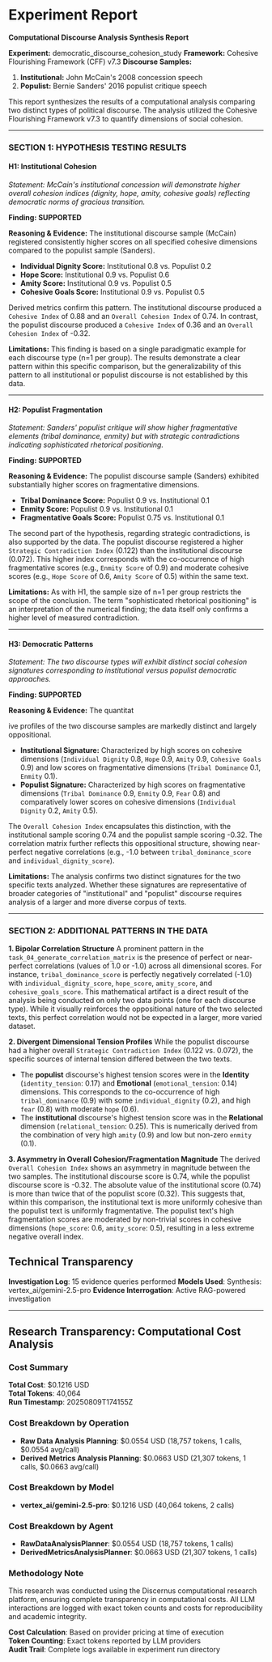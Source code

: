 # Experiment Report

**Computational Discourse Analysis Synthesis Report**

**Experiment:** democratic_discourse_cohesion_study
**Framework:** Cohesive Flourishing Framework (CFF) v7.3
**Discourse Samples:**
1.  **Institutional:** John McCain's 2008 concession speech
2.  **Populist:** Bernie Sanders' 2016 populist critique speech

This report synthesizes the results of a computational analysis comparing two distinct types of political discourse. The analysis utilized the Cohesive Flourishing Framework v7.3 to quantify dimensions of social cohesion.

---

### **SECTION 1: HYPOTHESIS TESTING RESULTS**

#### **H1: Institutional Cohesion**
*Statement: McCain's institutional concession will demonstrate higher overall cohesion indices (dignity, hope, amity, cohesive goals) reflecting democratic norms of gracious transition.*

**Finding: SUPPORTED**

**Reasoning & Evidence:**
The institutional discourse sample (McCain) registered consistently higher scores on all specified cohesive dimensions compared to the populist sample (Sanders).
*   **Individual Dignity Score:** Institutional 0.8 vs. Populist 0.2
*   **Hope Score:** Institutional 0.9 vs. Populist 0.6
*   **Amity Score:** Institutional 0.9 vs. Populist 0.5
*   **Cohesive Goals Score:** Institutional 0.9 vs. Populist 0.5

Derived metrics confirm this pattern. The institutional discourse produced a `Cohesive Index` of 0.88 and an `Overall Cohesion Index` of 0.74. In contrast, the populist discourse produced a `Cohesive Index` of 0.36 and an `Overall Cohesion Index` of -0.32.

**Limitations:**
This finding is based on a single paradigmatic example for each discourse type (n=1 per group). The results demonstrate a clear pattern within this specific comparison, but the generalizability of this pattern to all institutional or populist discourse is not established by this data.

---

#### **H2: Populist Fragmentation**
*Statement: Sanders' populist critique will show higher fragmentative elements (tribal dominance, enmity) but with strategic contradictions indicating sophisticated rhetorical positioning.*

**Finding: SUPPORTED**

**Reasoning & Evidence:**
The populist discourse sample (Sanders) exhibited substantially higher scores on fragmentative dimensions.
*   **Tribal Dominance Score:** Populist 0.9 vs. Institutional 0.1
*   **Enmity Score:** Populist 0.9 vs. Institutional 0.1
*   **Fragmentative Goals Score:** Populist 0.75 vs. Institutional 0.1

The second part of the hypothesis, regarding strategic contradictions, is also supported by the data. The populist discourse registered a higher `Strategic Contradiction Index` (0.122) than the institutional discourse (0.072). This higher index corresponds with the co-occurrence of high fragmentative scores (e.g., `Enmity Score` of 0.9) and moderate cohesive scores (e.g., `Hope Score` of 0.6, `Amity Score` of 0.5) within the same text.

**Limitations:**
As with H1, the sample size of n=1 per group restricts the scope of the conclusion. The term "sophisticated rhetorical positioning" is an interpretation of the numerical finding; the data itself only confirms a higher level of measured contradiction.

---

#### **H3: Democratic Patterns**
*Statement: The two discourse types will exhibit distinct social cohesion signatures corresponding to institutional versus populist democratic approaches.*

**Finding: SUPPORTED**

**Reasoning & Evidence:**
The quantitat

ive profiles of the two discourse samples are markedly distinct and largely oppositional.
*   **Institutional Signature:** Characterized by high scores on cohesive dimensions (`Individual Dignity` 0.8, `Hope` 0.9, `Amity` 0.9, `Cohesive Goals` 0.9) and low scores on fragmentative dimensions (`Tribal Dominance` 0.1, `Enmity` 0.1).
*   **Populist Signature:** Characterized by high scores on fragmentative dimensions (`Tribal Dominance` 0.9, `Enmity` 0.9, `Fear` 0.8) and comparatively lower scores on cohesive dimensions (`Individual Dignity` 0.2, `Amity` 0.5).

The `Overall Cohesion Index` encapsulates this distinction, with the institutional sample scoring 0.74 and the populist sample scoring -0.32. The correlation matrix further reflects this oppositional structure, showing near-perfect negative correlations (e.g., -1.0 between `tribal_dominance_score` and `individual_dignity_score`).

**Limitations:**
The analysis confirms two distinct signatures for the two specific texts analyzed. Whether these signatures are representative of broader categories of "institutional" and "populist" discourse requires analysis of a larger and more diverse corpus of texts.

---

### **SECTION 2: ADDITIONAL PATTERNS IN THE DATA**

**1. Bipolar Correlation Structure**
A prominent pattern in the `task_04_generate_correlation_matrix` is the presence of perfect or near-perfect correlations (values of 1.0 or -1.0) across all dimensional scores. For instance, `tribal_dominance_score` is perfectly negatively correlated (-1.0) with `individual_dignity_score`, `hope_score`, `amity_score`, and `cohesive_goals_score`. This mathematical artifact is a direct result of the analysis being conducted on only two data points (one for each discourse type). While it visually reinforces the oppositional nature of the two selected texts, this perfect correlation would not be expected in a larger, more varied dataset.

**2. Divergent Dimensional Tension Profiles**
While the populist discourse had a higher overall `Strategic Contradiction Index` (0.122 vs. 0.072), the specific sources of internal tension differed between the two texts.
*   The **populist** discourse's highest tension scores were in the **Identity** (`identity_tension`: 0.17) and **Emotional** (`emotional_tension`: 0.14) dimensions. This corresponds to the co-occurrence of high `tribal_dominance` (0.9) with some `individual_dignity` (0.2), and high `fear` (0.8) with moderate `hope` (0.6).
*   The **institutional** discourse's highest tension score was in the **Relational** dimension (`relational_tension`: 0.25). This is numerically derived from the combination of very high `amity` (0.9) and low but non-zero `enmity` (0.1).

**3. Asymmetry in Overall Cohesion/Fragmentation Magnitude**
The derived `Overall Cohesion Index` shows an asymmetry in magnitude between the two samples. The institutional discourse score is 0.74, while the populist discourse score is -0.32. The absolute value of the institutional score (0.74) is more than twice that of the populist score (0.32). This suggests that, within this comparison, the institutional text is more uniformly cohesive than the populist text is uniformly fragmentative. The populist text's high fragmentation scores are moderated by non-trivial scores in cohesive dimensions (`hope_score`: 0.6, `amity_score`: 0.5), resulting in a less extreme negative overall index.

## Technical Transparency
**Investigation Log**: 15 evidence queries performed
**Models Used**: Synthesis: vertex_ai/gemini-2.5-pro
**Evidence Interrogation**: Active RAG-powered investigation


---

## Research Transparency: Computational Cost Analysis

### Cost Summary
**Total Cost**: $0.1216 USD  
**Total Tokens**: 40,064  
**Run Timestamp**: 20250809T174155Z  

### Cost Breakdown by Operation
- **Raw Data Analysis Planning**: $0.0554 USD (18,757 tokens, 1 calls, $0.0554 avg/call)
- **Derived Metrics Analysis Planning**: $0.0663 USD (21,307 tokens, 1 calls, $0.0663 avg/call)

### Cost Breakdown by Model
- **vertex_ai/gemini-2.5-pro**: $0.1216 USD (40,064 tokens, 2 calls)

### Cost Breakdown by Agent
- **RawDataAnalysisPlanner**: $0.0554 USD (18,757 tokens, 1 calls)
- **DerivedMetricsAnalysisPlanner**: $0.0663 USD (21,307 tokens, 1 calls)

### Methodology Note
This research was conducted using the Discernus computational research platform, ensuring complete transparency in computational costs. All LLM interactions are logged with exact token counts and costs for reproducibility and academic integrity.

**Cost Calculation**: Based on provider pricing at time of execution  
**Token Counting**: Exact tokens reported by LLM providers  
**Audit Trail**: Complete logs available in experiment run directory  
